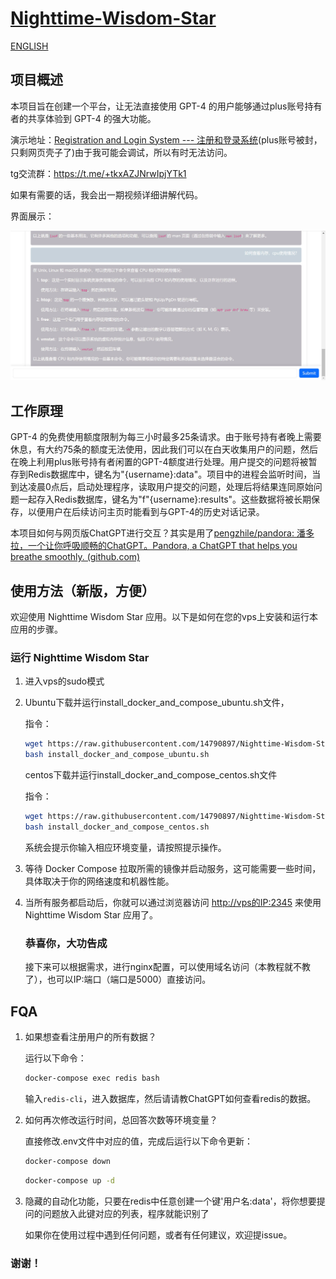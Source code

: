 # [Nighttime-Wisdom-Star](https://github.com/14790897/Nighttime-Wisdom-Star)

[ENGLISH](README_EN.md)


## 项目概述

本项目旨在创建一个平台，让无法直接使用 GPT-4 的用户能够通过plus账号持有者的共享体验到 GPT-4 的强大功能。

演示地址：[Registration and Login System --- 注册和登录系统](https://share.liuweiqing.top/)(plus账号被封，只剩网页壳子了)由于我可能会调试，所以有时无法访问。

tg交流群：https://t.me/+tkxAZJNrwIpjYTk1

如果有需要的话，我会出一期视频详细讲解代码。

界面展示：

![preview](/asset/preview.jpg)

## 工作原理

GPT-4 的免费使用额度限制为每三小时最多25条请求。由于账号持有者晚上需要休息，有大约75条的额度无法使用，因此我们可以在白天收集用户的问题，然后在晚上利用plus账号持有者闲置的GPT-4额度进行处理。用户提交的问题将被暂存到Redis数据库中，键名为"{username}:data"。项目中的进程会监听时间，当到达凌晨0点后，启动处理程序，读取用户提交的问题，处理后将结果连同原始问题一起存入Redis数据库，键名为"f"{username}:results"。这些数据将被长期保存，以便用户在后续访问主页时能看到与GPT-4的历史对话记录。

本项目如何与网页版ChatGPT进行交互？其实是用了[pengzhile/pandora: 潘多拉，一个让你呼吸顺畅的ChatGPT。Pandora, a ChatGPT that helps you breathe smoothly. (github.com)](https://github.com/pengzhile/pandora)

## 使用方法（新版，方便）

欢迎使用 Nighttime Wisdom Star 应用。以下是如何在您的vps上安装和运行本应用的步骤。

### 运行 Nighttime Wisdom Star

1. 进入vps的sudo模式

2. Ubuntu下载并运行install_docker_and_compose_ubuntu.sh文件，

   指令：

   ```bash
   wget https://raw.githubusercontent.com/14790897/Nighttime-Wisdom-Star/new-branch/install_docker_and_compose_ubuntu.sh
   bash install_docker_and_compose_ubuntu.sh
   ```

   centos下载并运行install_docker_and_compose_centos.sh文件

   指令：

   ```bash
   wget https://raw.githubusercontent.com/14790897/Nighttime-Wisdom-Star/new-branch/install_docker_and_compose_centos.sh
   bash install_docker_and_compose_centos.sh
   ```
   系统会提示你输入相应环境变量，请按照提示操作。

3. 等待 Docker Compose 拉取所需的镜像并启动服务，这可能需要一些时间，具体取决于你的网络速度和机器性能。

4. 当所有服务都启动后，你就可以通过浏览器访问 [http://vps的IP:2345](http://vps的IP:2345) 来使用 Nighttime Wisdom Star 应用了。

   ### 恭喜你，大功告成

   接下来可以根据需求，进行nginx配置，可以使用域名访问（本教程就不教了），也可以IP:端口（端口是5000）直接访问。

## FQA

1. 如果想查看注册用户的所有数据？

   运行以下命令：

   ```bash
   docker-compose exec redis bash
   ```

   输入`redis-cli`，进入数据库，然后请请教ChatGPT如何查看redis的数据。

2. 如何再次修改运行时间，总回答次数等环境变量？

   直接修改.env文件中对应的值，完成后运行以下命令更新：

   ```bash
   docker-compose down
   ```

   ```bash
   docker-compose up -d
   ```
3. 隐藏的自动化功能，只要在redis中任意创建一个键'用户名:data'，将你想要提问的问题放入此键对应的列表，程序就能识别了

   如果你在使用过程中遇到任何问题，或者有任何建议，欢迎提issue。

### 谢谢！








